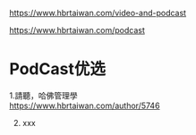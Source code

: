 https://www.hbrtaiwan.com/video-and-podcast    


https://www.hbrtaiwan.com/podcast     



#  PodCast优选     

1.請聽，哈佛管理學      
https://www.hbrtaiwan.com/author/5746              


2. xxx    
